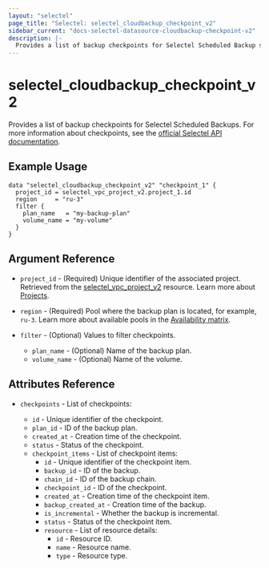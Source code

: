 ```yaml
---
layout: "selectel"
page_title: "Selectel: selectel_cloudbackup_checkpoint_v2"
sidebar_current: "docs-selectel-datasource-cloudbackup-checkpoint-v2"
description: |-
  Provides a list of backup checkpoints for Selectel Scheduled Backup service.
---
```


# selectel\_cloudbackup\_checkpoint\_v2

Provides a list of backup checkpoints for Selectel Scheduled Backups. For more information about checkpoints, see the [official Selectel API documentation](https://docs.selectel.ru/en/api/scheduled-backups/).

## Example Usage

```hcl
data "selectel_cloudbackup_checkpoint_v2" "checkpoint_1" {
  project_id = selectel_vpc_project_v2.project_1.id
  region     = "ru-3"
  filter {
    plan_name   = "my-backup-plan"
    volume_name = "my-volume"
  }
}
```

## Argument Reference

* `project_id` - (Required) Unique identifier of the associated project. Retrieved from the [selectel_vpc_project_v2](https://registry.terraform.io/providers/selectel/selectel/latest/docs/resources/vpc_project_v2) resource. Learn more about [Projects](https://docs.selectel.ru/en/control-panel-actions/projects/about-projects/).

* `region` - (Required) Pool where the backup plan is located, for example, `ru-3`. Learn more about available pools in the [Availability matrix](https://docs.selectel.ru/en/control-panel-actions/availability-matrix/).

* `filter` - (Optional) Values to filter checkpoints.

  * `plan_name` - (Optional) Name of the backup plan.
  * `volume_name` - (Optional) Name of the volume.

## Attributes Reference

* `checkpoints` - List of checkpoints:

  * `id` - Unique identifier of the checkpoint.
  * `plan_id` - ID of the backup plan.
  * `created_at` - Creation time of the checkpoint.
  * `status` - Status of the checkpoint.
  * `checkpoint_items` - List of checkpoint items:
    * `id` - Unique identifier of the checkpoint item.
    * `backup_id` - ID of the backup.
    * `chain_id` - ID of the backup chain.
    * `checkpoint_id` - ID of the checkpoint.
    * `created_at` - Creation time of the checkpoint item.
    * `backup_created_at` - Creation time of the backup.
    * `is_incremental` - Whether the backup is incremental.
    * `status` - Status of the checkpoint item.
    * `resource` - List of resource details:
      * `id` - Resource ID.
      * `name` - Resource name.
      * `type` - Resource type.

